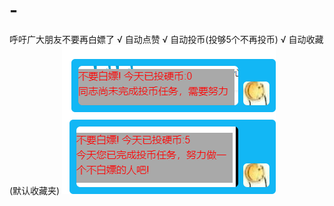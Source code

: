 # -
呼吁广大朋友不要再白嫖了
√ 自动点赞
√ 自动投币(投够5个不再投币)
√ 自动收藏(默认收藏夹)
![Image text](https://github.com/gujunfenzhan/-/blob/main/123.png)
